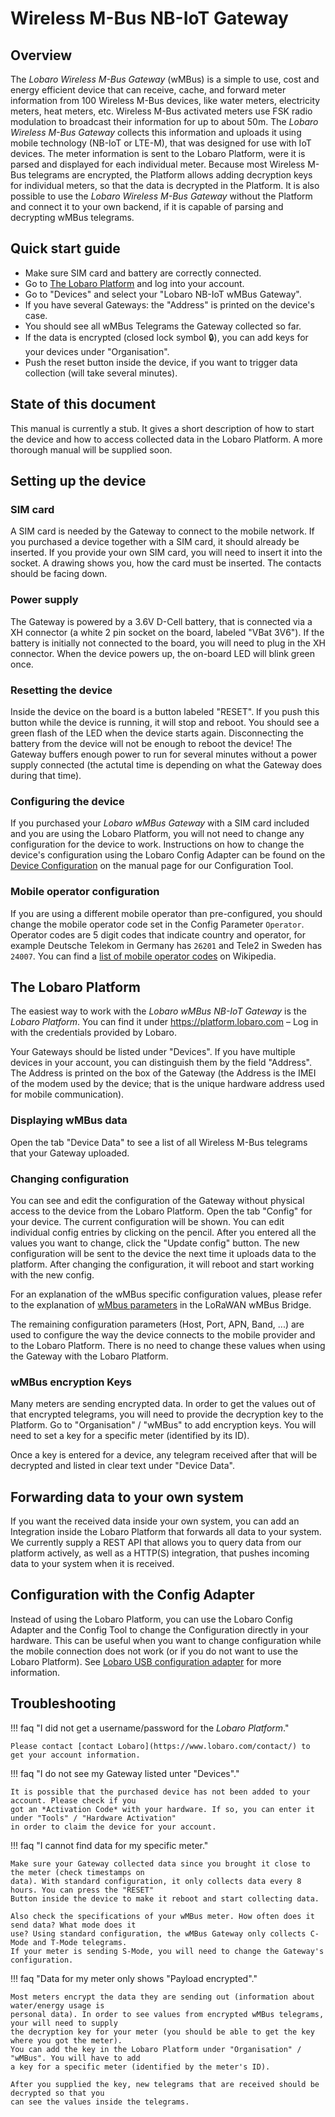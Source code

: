 # Wireless M-Bus NB-IoT Gateway

## Overview

The *Lobaro Wireless M-Bus Gateway* (wMBus) is a simple to use, cost and energy efficient device that can 
receive, cache, and forward meter information from 100 Wireless M-Bus devices, like water meters, 
electricity meters, heat meters, etc. Wireless M-Bus activated meters use FSK radio modulation to 
broadcast their information for up to about 50m. The *Lobaro Wireless M-Bus Gateway* collects this 
information and uploads it using mobile technology (NB-IoT or LTE-M), that was designed for use with 
IoT devices. The meter information is sent to the Lobaro Platform, were it is parsed and displayed 
for each individual meter. Because most Wireless M-Bus telegrams are encrypted, the Platform allows 
adding decryption keys for individual meters, so that the data is decrypted in the Platform.
It is also possible to use the *Lobaro Wireless M-Bus Gateway* without the Platform and connect it 
to your own backend, if it is capable of parsing and decrypting wMBus telegrams.


## Quick start guide

* Make sure SIM card and battery are correctly connected.
* Go to [The Lobaro Platform](https://platform.lobaro.com) and log into your account.
* Go to "Devices" and select your "Lobaro NB-IoT wMBus Gateway".
* If you have several Gateways: the "Address" is printed on the device's case.
* You should see all wMBus Telegrams the Gateway collected so far.
* If the data is encrypted (closed lock symbol 🔒), you can add keys for your devices under "Organisation".
* Push the reset button inside the device, if you want to trigger data collection (will take several minutes).


## State of this document

This manual is currently a stub. It gives a short description of how to start the device and how to 
access collected data in the Lobaro Platform. A more thorough manual will be supplied soon.


## Setting up the device

### SIM card
A SIM card is needed by the Gateway to connect to the mobile network. If you purchased a device together 
with a SIM card, it should already be inserted. If you provide your own SIM card, you will need to insert 
it into the socket. A drawing shows you, how the card must be inserted. The contacts should be facing down.

### Power supply
The Gateway is powered by a 3.6V D-Cell battery, that is connected via a XH connector (a white 2 pin 
socket on the board, labeled "VBat 3V6"). If the battery is initially not connected to the board, you 
will need to plug in the XH connector. When the device powers up, the on-board LED will blink 
green once.

### Resetting the device
Inside the device on the board is a button labeled "RESET". If you push this button while the device is 
running, it will stop and reboot. You should see a green flash of the LED when the device starts again.
Disconnecting the battery from the device will not be enough to reboot the device! The Gateway buffers 
enough power to run for several minutes without a power supply connected (the actutal time is depending on 
what the Gateway does during that time).

### Configuring the device
If you purchased your *Lobaro wMBus Gateway* with a SIM card included and you are using the Lobaro Platform, 
you will not need to change any configuration for the device to work. Instructions on how to change the 
device's configuration using the Lobaro Config Adapter can be found on the 
[Device Configuration](../../tools/lobaro-tool.md#device-configuration) on the manual page for our 
Configuration Tool.

### Mobile operator configuration
If you are using a different mobile operator than pre-configured, you should change the mobile operator 
code set in the Config Parameter `Operator`. Operator codes are 5 digit codes that indicate country and 
operator, for example Deutsche Telekom in Germany has `26201` and Tele2 in Sweden has `24007`. You can find 
a [list of mobile operator codes][operator-list] on Wikipedia. 

[operator-list]: https://en.wikipedia.org/wiki/Mobile_Network_Codes_in_ITU_region_2xx_(Europe)

## The Lobaro Platform
The easiest way to work with the *Lobaro wMBus NB-IoT Gateway* is the *Lobaro Platform*. You can find it 
under https://platform.lobaro.com &ndash; Log in with the credentials provided by Lobaro.

Your Gateways should be listed under "Devices". If you have multiple devices in your account, you can 
distinguish them by the field "Address". The Address is printed on the box of the Gateway (the Address 
is the IMEI of the modem used by the device; that is the unique hardware address used for mobile 
communication).

### Displaying wMBus data
Open the tab "Device Data" to see a list of all Wireless M-Bus telegrams that your Gateway uploaded.

### Changing configuration
You can see and edit the configuration of the Gateway without physical access to the device from 
the Lobaro Platform. Open the tab "Config" for your device. The current configuration will be shown. 
You can edit individual config entries by clicking on the pencil. After you entered all the values 
you want to change, click the "Update config" button. The new configuration will be sent to the 
device the next time it uploads data to the platform. After changing the configuration, it will reboot 
and start working with the new config. 

For an explanation of the wMBus specific configuration values, please refer to the explanation of 
[wMbus parameters](/lorawan-sensors/wmbus-lorawan/#wmbus-bridge-parameters) in the LoRaWAN wMBus Bridge.

The remaining configuration parameters (Host, Port, APN, Band, ...) are used to configure the way 
the device connects to the mobile provider and to the Lobaro Platform. There is no need to change 
these values when using the Gateway with the Lobaro Platform.

### wMBus encryption Keys
Many meters are sending encrypted data. In order to get the values out of that encrypted telegrams, 
you will need to provide the decryption key to the Platform. Go to "Organisation" / "wMBus" to add 
encryption keys. You will need to set a key for a specific meter (identified by its ID).

Once a key is entered for a device, any telegram received after that will be decrypted and listed 
in clear text under "Device Data".


## Forwarding data to your own system
If you want the received data inside your own system, you can add an Integration inside the Lobaro 
Platform that forwards all data to your system. We currently supply a REST API that allows you 
to query data from our platform actively, as well as a HTTP(S) integration, that pushes incoming data 
to your system when it is received.


## Configuration with the Config Adapter
Instead of using the Lobaro Platform, you can use the Lobaro Config Adapter and the Config Tool to 
change the Configuration directly in your hardware. This can be useful when you want to change 
configuration while the mobile connection does not work (or if you do not want to use the Lobaro 
Platform). See [Lobaro USB configuration adapter](/tools/usb-config-adapter.html) for more information.


## Troubleshooting

!!! faq "I did not get a username/password for the *Lobaro Platform*."

    Please contact [contact Lobaro](https://www.lobaro.com/contact/) to get your account information.

!!! faq "I do not see my Gateway listed unter "Devices"."

    It is possible that the purchased device has not been added to your account. Please check if you 
    got an *Activation Code* with your hardware. If so, you can enter it under "Tools" / "Hardware Activation" 
    in order to claim the device for your account.
 
!!! faq "I cannot find data for my specific meter."

    Make sure your Gateway collected data since you brought it close to the meter (check timestamps on 
    data). With standard configuration, it only collects data every 8 hours. You can press the "RESET" 
    Button inside the device to make it reboot and start collecting data.
    
    Also check the specifications of your wMBus meter. How often does it send data? What mode does it 
    use? Using standard configuration, the wMBus Gateway only collects C-Mode and T-Mode telegrams. 
    If your meter is sending S-Mode, you will need to change the Gateway's configuration.

!!! faq "Data for my meter only shows "Payload encrypted"."

    Most meters encrypt the data they are sending out (information about water/energy usage is 
    personal data). In order to see values from encrypted wMBus telegrams, your will need to supply 
    the decryption key for your meter (you should be able to get the key where you got the meter).
    You can add the key in the Lobaro Platform under "Organisation" / "wMBus". You will have to add 
    a key for a specific meter (identified by the meter's ID). 
    
    After you supplied the key, new telegrams that are received should be decrypted so that you 
    can see the values inside the telegrams.
    